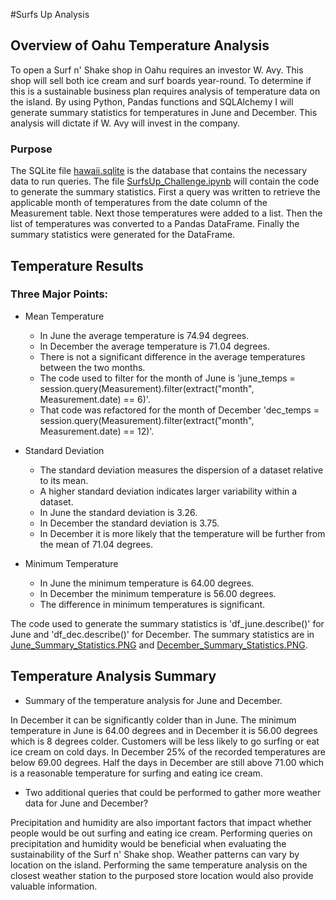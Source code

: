 #Surfs Up Analysis

## Overview of Oahu Temperature Analysis
To open a Surf n' Shake shop in Oahu requires an investor W. Avy.
This shop will sell both ice cream and surf boards year-round.
To determine if this is a sustainable business plan requires analysis of temperature data on the island.
By using Python, Pandas functions and SQLAlchemy I will generate summary statistics for temperatures in June and December.
This analysis will dictate if W. Avy will invest in the company.

### Purpose
The SQLite file [hawaii.sqlite](hawaii.sqlite) is the database that contains the necessary data to run queries.
The file [SurfsUp_Challenge.ipynb](SurfsUp_Challenge.ipynb) will contain the code to generate the summary statistics.
First a query was written to retrieve the applicable month of temperatures from the date column of the Measurement table.
Next those temperatures were added to a list.
Then the list of temperatures was converted to a Pandas DataFrame.
Finally the summary statistics were generated for the DataFrame.

## Temperature Results
### Three Major Points:
- Mean Temperature
	- In June the average temperature is 74.94 degrees.
	- In December the average temperature is 71.04 degrees.
	- There is not a significant difference in the average temperatures between the two months.
	- The code used to filter for the month of June is 'june_temps = session.query(Measurement).filter(extract("month", Measurement.date) == 6)'.
	- That code was refactored for the month of December 'dec_temps = session.query(Measurement).filter(extract("month", Measurement.date) == 12)'.

- Standard Deviation
	- The standard deviation measures the dispersion of a dataset relative to its mean.
	- A higher standard deviation indicates larger variability within a dataset.
	- In June the standard deviation is 3.26.
	- In December the standard deviation is 3.75.
	- In December it is more likely that the temperature will be further from the mean of 71.04 degrees.

- Minimum Temperature
	- In June the minimum temperature is 64.00 degrees.
	- In December the minimum temperature is 56.00 degrees.
	- The difference in minimum temperatures is significant.

The code used to generate the summary statistics is 'df_june.describe()' for June and 'df_dec.describe()' for December.
The summary statistics are in [June_Summary_Statistics.PNG](June_Summary_Statistics.PNG) and [December_Summary_Statistics.PNG](December_Summary_Statistics.PNG).

## Temperature Analysis Summary

- Summary of the temperature analysis for June and December.

In December it can be significantly colder than in June.
The minimum temperature in June is 64.00 degrees and in December it is 56.00 degrees which is 8 degrees colder.
Customers will be less likely to go surfing or eat ice cream on cold days.
In December 25% of the recorded temperatures are below 69.00 degrees.
Half the days in December are still above 71.00 which is a reasonable temperature for surfing and eating ice cream.

- Two additional queries that could be performed to gather more weather data for June and December?

Precipitation and humidity are also important factors that impact whether people would be out surfing and eating ice cream.
Performing queries on precipitation and humidity would be beneficial when evaluating the sustainability of the Surf n' Shake shop.
Weather patterns can vary by location on the island. 
Performing the same temperature analysis on the closest weather station to the purposed store location would also provide valuable information.



